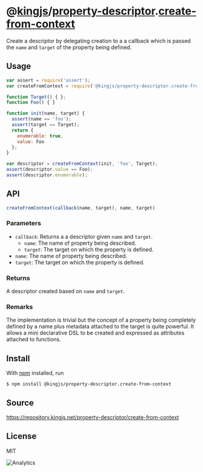 # @[kingjs][@kingjs]/[property-descriptor][ns0].[create-from-context][ns1]
Create a descriptor by delegating creation to a a callback which is passed the `name` and `target` of the property being defined.
## Usage
```js
var assert = require('assert');
var createFromContext = require('@kingjs/property-descriptor.create-from-context');

function Target() { };
function Foo() { }

function init(name, target) {
  assert(name == 'foo');
  assert(target == Target);
  return {
    enumerable: true,
    value: Foo 
  };
}

var descriptor = createFromContext(init, 'foo', Target);
assert(descriptor.value == Foo);
assert(descriptor.enumerable);
```

## API
```ts
createFromContext(callback(name, target), name, target)
```
### Parameters
- `callback`: Returns a a descriptor given `name` and `target`.
  - `name`: The name of property being described.
  - `target`: The target on which the property is defined.
- `name`: The name of property being described.
- `target`: The target on which the property is defined.
### Returns
A descriptor created based on `name` and `target`.
### Remarks
The implementation is trivial but the concept of a property being completely defined by a name plus metadata attached to the target is quite powerful. It allows a mini declarative DSL to be created  and expressed as attributes attached to functions.
## Install
With [npm](https://npmjs.org/) installed, run
```
$ npm install @kingjs/property-descriptor.create-from-context
```
## Source
https://repository.kingjs.net/property-descriptor/create-from-context
## License
MIT

![Analytics](https://analytics.kingjs.net/property-descriptor/create-from-context)

[@kingjs]: https://www.npmjs.com/package/kingjs
[ns0]: https://www.npmjs.com/package/@kingjs/property-descriptor
[ns1]: https://www.npmjs.com/package/@kingjs/property-descriptor.create-from-context
